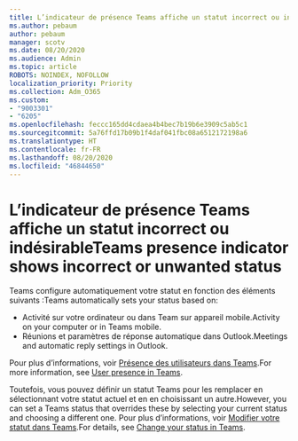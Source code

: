 ```yaml
---
title: L’indicateur de présence Teams affiche un statut incorrect ou indésirable
ms.author: pebaum
author: pebaum
manager: scotv
ms.date: 08/20/2020
ms.audience: Admin
ms.topic: article
ROBOTS: NOINDEX, NOFOLLOW
localization_priority: Priority
ms.collection: Adm_O365
ms.custom:
- "9003301"
- "6205"
ms.openlocfilehash: feccc165dd4cdaea4b4bec7b19b6e3909c5ab5c1
ms.sourcegitcommit: 5a76ffd17b09b1f4daf041fbc08a6512172198a6
ms.translationtype: HT
ms.contentlocale: fr-FR
ms.lasthandoff: 08/20/2020
ms.locfileid: "46844650"
---
```

# <a name="teams-presence-indicator-shows-incorrect-or-unwanted-status"></a><span data-ttu-id="ca6d3-102">L’indicateur de présence Teams affiche un statut incorrect ou indésirable</span><span class="sxs-lookup"><span data-stu-id="ca6d3-102">Teams presence indicator shows incorrect or unwanted status</span></span>

<span data-ttu-id="ca6d3-103">Teams configure automatiquement votre statut en fonction des éléments suivants :</span><span class="sxs-lookup"><span data-stu-id="ca6d3-103">Teams automatically sets your status based on:</span></span>

- <span data-ttu-id="ca6d3-104">Activité sur votre ordinateur ou dans Team sur appareil mobile.</span><span class="sxs-lookup"><span data-stu-id="ca6d3-104">Activity on your computer or in Teams mobile.</span></span>
- <span data-ttu-id="ca6d3-105">Réunions et paramètres de réponse automatique dans Outlook.</span><span class="sxs-lookup"><span data-stu-id="ca6d3-105">Meetings and automatic reply settings in Outlook.</span></span>

<span data-ttu-id="ca6d3-106">Pour plus d’informations, voir [Présence des utilisateurs dans Teams](https://docs.microsoft.com/microsoftteams/presence-admins).</span><span class="sxs-lookup"><span data-stu-id="ca6d3-106">For more information, see [User presence in Teams](https://docs.microsoft.com/microsoftteams/presence-admins).</span></span>  

<span data-ttu-id="ca6d3-107">Toutefois, vous pouvez définir un statut Teams pour les remplacer en sélectionnant votre statut actuel et en en choisissant un autre.</span><span class="sxs-lookup"><span data-stu-id="ca6d3-107">However, you can set a Teams status that overrides these by selecting your current status and choosing a different one.</span></span> <span data-ttu-id="ca6d3-108">Pour plus d’informations, voir [Modifier votre statut dans Teams](https://support.microsoft.com/office/change-your-status-in-teams-ce36ed14-6bc9-4775-a33e-6629ba4ff78e).</span><span class="sxs-lookup"><span data-stu-id="ca6d3-108">For details, see [Change your status in Teams](https://support.microsoft.com/office/change-your-status-in-teams-ce36ed14-6bc9-4775-a33e-6629ba4ff78e).</span></span>
